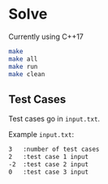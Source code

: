 # Solve

Currently using C++17

```bash
make
make all
make run
make clean
```

## Test Cases

Test cases go in `input.txt`.

Example `input.txt`:

```txt
3   :number of test cases
2   :test case 1 input
-2  :test case 2 input
0   :test case 3 input
```
